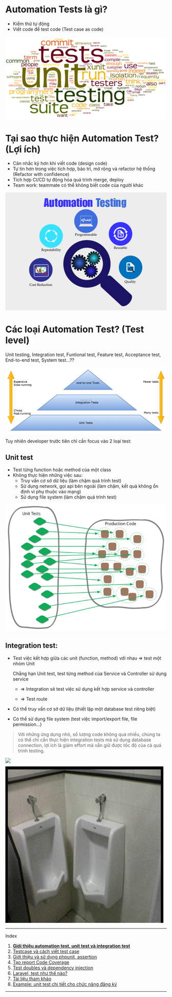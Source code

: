 # Automation Tests là gì?
- Kiểm thử tự động
- Viết code để test code (Test case as code)

![](./images/unit-test.png)

# Tại sao thực hiện Automation Test? (Lợi ích)
- Cân nhắc kỹ hơn khi viết code (design code)
- Tự tin hơn trong việc tích hợp, bảo trì, mở rộng và refactor hệ thống (Refactor with confidence)
- Tích hợp CI/CD tự động hóa quá trình merge, deploy
- Team work: teammate có thể không biết code của người khác

![](./images/automation-testing-benefit.png)

# Các loại Automation Test? (Test level)
Unit testing, Integration test, Funtional test, Feature test, Acceptance test, End-to-end test, System test...??

![](./images/test-pyramid.png)

Tuy nhiên developer trước tiên chỉ cần focus vào 2 loại test:
## Unit test
+ Test từng function hoặc method của một class
+ Không thực hiện những việc sau:
  * Truy vấn cơ sở dữ liệu (làm chậm quá trình test)
  * Sử dụng network, gọi api bên ngoài (làm chậm, kết quả không ổn định vì phụ thuộc vào mạng)
  * Sử dụng file system (làm chậm quá trình test)

![](./images/unit-test-1.png)

## Integration test:
+ Test việc kết hợp giữa các unit (function, method) với nhau => test một nhóm Unit

  Chẳng hạn Unit test, test từng method của Service và Controller sử dụng service

    * => Integration sẽ test việc sử dụng kết hợp service và controller

    * => Test route
+ Có thể truy vấn cơ sở dữ liệu (thiết lập một database test riêng biệt)
+ Có thể sử dụng file system (test việc import/export file, file permission...)

> Với những ứng dụng nhỏ, số lượng code không quá nhiều, chúng ta có thể chỉ cần thực hiện integration tests mà sử dụng database connection, lợi ích là giảm effort mà vẫn giữ được tốc độ của cả quá trình testing.

![](./images/ut-vs-it.gif)
![](./images/2toilets.jpg)

---
Index
1. **[Giới thiệu automation test, unit test và integration test](./01-automation-test.md)**
2. [Testcase và cách viết test case](./02-testcase.md)
3. [Giới thiệu và sử dụng phpunit, assertion](./03-phpunit.md)
4. [Tạo report Code Coverage](./04-code-coverage.md)
5. [Test doubles và dependency injection](./05-mock-stub-dependency-injection.md)
6. [Laravel, test như thế nào?](./06-laravel.md)
7. [Tài liệu tham khảo](./07-references.md)
8. [Example: unit test chi tiết cho chức năng đăng ký](./08-example-workflow.md)
---
